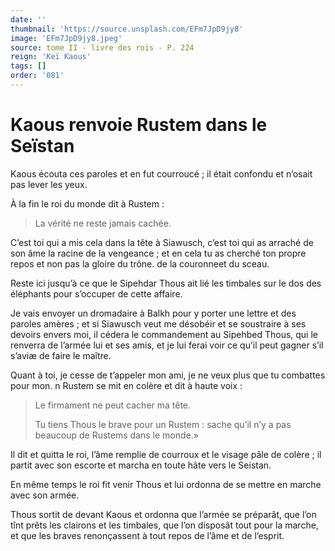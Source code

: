 ```yaml
---
date: ''
thumbnail: 'https://source.unsplash.com/EFm7JpD9jy8'
image: 'EFm7JpD9jy8.jpeg'
source: tome II - livre des rois - P. 224
reign: 'Keï Kaous'
tags: []
order: '081'
---
```


# Kaous renvoie Rustem dans le Seïstan

Kaous écouta ces paroles et en fut courroucé ; il était confondu et n’osait pas lever les yeux.

À la fin le roi du monde dit à Rustem :

> La vérité ne reste jamais cachée.

C’est toi qui a mis cela dans la tête à Siawusch, c’est toi qui as arraché de son âme la racine de la vengeance ; et en cela tu as cherché ton propre repos et non pas la gloire du trône. de la couronneet du sceau.

Reste ici jusqu’à ce que le Sipehdar Thous ait lié les timbales sur le dos des éléphants pour s’occuper de cette affaire.

Je vais envoyer un dromadaire à Balkh pour y porter une lettre et des paroles amères ; et si Siawusch veut me désobéir et se soustraire à ses devoirs envers moi, il cédera le commandement au Sipehbed Thous, qui le renverra de l’armée lui et ses amis, et je lui ferai voir ce qu’il peut gagner s’il s’aviæ
de faire le maître.

Quant à toi, je cesse de t’appeler mon ami, je ne veux plus que tu combattes pour mon. n Rustem se mit en colère et dit à haute voix :

> Le firmament ne peut cacher ma tête.
>
> Tu tiens Thous le brave pour un Rustem : sache qu’il n’y a pas beaucoup de Rustems dans le monde.»

Il dit et quitta le roi, l’âme remplie de courroux et le visage pâle de colère ; il partit avec son escorte et marcha en toute hâte vers le Seistan.

En même temps le roi fit venir Thous et lui ordonna de se mettre en marche avec son armée.

Thous sortit de devant Kaous et ordonna que l’armée se préparât, que l’on tînt prêts les clairons et les timbales, que l’on disposât tout pour la marche, et que les braves renonçassent à tout repos de l’âme et de l’esprit.
